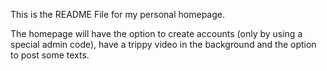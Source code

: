 This is the README File for my personal homepage.

The homepage will have the option to create accounts (only by using a special admin code), have a trippy video in the background and the option to post some texts. 